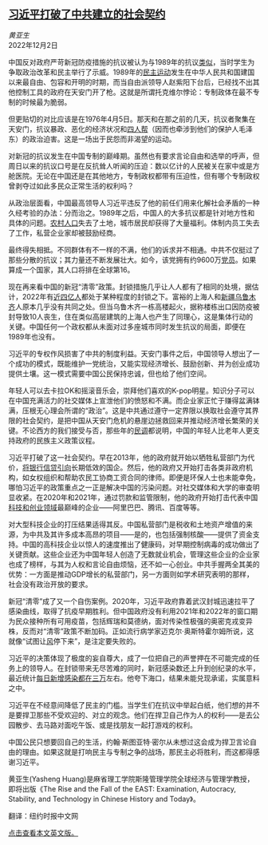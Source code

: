<!--1669964825000-->
[习近平打破了中共建立的社会契约](https://cn.nytimes.com/opinion/20221202/china-covid-protests/)
------

<address>黄亚生</address><time pudate="2022-12-02 02:38:13" datetime="2022-12-02 02:38:13">2022年12月2日</time><section><p>中国反对政府严苛新冠防疫措施的抗议被认为与1989年的抗议<a rel="noopener noreferrer" target="_blank" href="https://www.atlanticcouncil.org/content-series/fastthinking/is-china-facing-another-tiananmen-moment/">类似</a>，当时学生为争取政治改革和民主举行了示威。1989年的<a rel="noopener noreferrer" target="_blank" href="https://www.amazon.com/Tiananmen-Papers-Liang-Zhang/dp/1586481223/ref=sr_1_4?qid=1669822874&refinements=p_27%3AAndrew+J.+Nathan&s=books&sr=1-4&text=Andrew+J.+Nathan">民主运动</a>发生在中华人民共和国建国以来最自由、包容和开明的时期，而当自由派领导人赵紫阳下台后，已经找不出其他控制工具的政府在天安门开了枪。这就是所谓托克维尔悖论：专制政体在最不专制的时候最为脆弱。</p><p>但更贴切的对比应该是在1976年4月5日。那天和在那之前的几天，抗议者聚集在天安门，抗议暴政、恶化的经济状况和<a href="https://www.nytimes.com/1980/11/21/archives/gang-of-4-and-6-other-exleaders-go-on-trial-in-china-after-a-delay.html">四人帮</a>（因而也牵涉到他们的保护人毛泽东）的政治迫害。这是一场出于民怨而非渴望的运动。</p><p>对新冠的抗议发生在中国专制的巅峰期。虽然也有要求言论自由和选举的呼声，但周日以来的抗议口号是在反抗耸人听闻的压迫：数以亿计的人民被关在家中或是方舱医院。无论在中国还是在其他地方，专制政权都带有压迫性，但有哪个专制政权曾剥夺过如此多民众正常生活的权利吗？</p><p>从政治层面看，中国最高领导人习近平违反了他的前任们用来化解社会矛盾的一种久经考验的办法：分而治之。1989年之后，中国人的大多抗议都是针对地方性和具体的问题。<a rel="noopener noreferrer" target="_blank" href="https://www.amazon.com/Capitalism-Chinese-Characteristics-Entrepreneurship-State-ebook/dp/B001JEPW72/ref=sr_1_1?crid=1I8N7P23QMFIB&keywords=Huang+yasheng&qid=1669823077&s=books&sprefix=huang+yasheng%2Cstripbooks%2C112&sr=1-1">农村人口</a>失去了土地，城市居民却获得了大量福利。体制内员工失去了工作，私营企业家却被鼓励经商。</p><p>最终得失相抵。不同群体有不一样的不满，他们的诉求并不相通。中共不仅挺过了那些分散的抗议；其力量还不断发展壮大。如今，该党拥有约9600万<a rel="noopener noreferrer" target="_blank" href="https://www.statista.com/statistics/281378/number-of-chinese-communist-party-ccp-members-in-china/">党员</a>。如果算成一个国家，其人口将排在全球第16。</p><p>现在再来看中国的新冠“清零”政策。封锁措施几乎让人人都有了相同的处境，据估计，2022年有<a rel="noopener noreferrer" target="_blank" href="https://qz.com/2164102/nearly-400-million-people-are-under-covid-lockdown-in-china">近四亿人</a>都处于某种程度的封锁之下。富裕的上海人和<a rel="noopener noreferrer" target="_blank" href="https://www.washingtonpost.com/world/2022/11/26/china-xinjiang-fire-urumqi-covid-zero/" title="Link: https://www.washingtonpost.com/world/2022/11/26/china-xinjiang-fire-urumqi-covid-zero/">新疆乌鲁木齐</a>人原本几乎没有共同之处。但当乌鲁木齐一栋高楼起火，据称楼栋出口因防疫被封导致10人丧生，住在类似高层建筑的上海人也产生了同理心，这是集体行动的关键。中国任何一个政权都从未面对过多座城市同时发生抗议的局面，即便在1989年也没有。</p><p>习近平的专权作风损害了中共的制度利益。天安门事件之后，中国领导人想出了一个成功的模式，既能维护一党统治，又能实现经济增长、鼓励创新、并为创业成功提供土壤。这一模式需要中国公民保持忠诚，但也给了他们空间。</p><p>年轻人可以去卡拉OK和摇滚音乐会，崇拜他们喜欢的K-pop明星。知识分子可以在中国充满活力的社交媒体上宣泄他们的愤怒和不满。而企业家正忙于赚得盆满钵满，压根无心理会所谓的“政治”。这是中共通过遵守一定界限以换取社会遵守其界限的社会契约，是把中国从天安门危机的悬崖边拯救回来并推动经济增长繁荣的关键。不论西方的我们接受与否，那些年的<a rel="noopener noreferrer" target="_blank" href="https://www.tandfonline.com/doi/full/10.1080/10670564.2019.1580427">民调</a>都说明，中国的年轻人比老年人更支持政府的民族主义政策议程。</p><p>习近平打破了这一社会契约。早在2013年，他的政府就开始以牺牲私营部门为代价，<a rel="noopener noreferrer" target="_blank" href="https://www.piie.com/blogs/china-economic-watch/state-sector-support-china-accelerating">将银行信贷引向</a>长期低效的国企。然后，他的政府又开始打击各类非政府机构，如女权组织和帮助农民工协商工资合同的律师。即便是环保人士也未能幸免，哪怕习近平的政策重点之一正是解决中国的污染问题。对社交媒体和大学的审查明显收紧。在2020年和2021年，通过罚款和监管限制，他的政府开始打击代表中国<a rel="noopener noreferrer" target="_blank" href="https://www.reuters.com/technology/reeling-chinas-crackdown-alibaba-tencent-readying-big-job-cuts-sources-2022-03-16/">科技和创业领域</a>最巅峰的企业——阿里巴巴、腾讯、百度等等。</p><p>对大型科技企业的打压结果适得其反。中国私营部门是税收和土地资产增值的来源，为中共及其许多成本高昂的项目——是的，也包括强制核酸——提供了资金支持。中国的高科技企业以惊人的速度推出了健康码，对早期控制病毒的成功做出了关键贡献。这些企业还为中国年轻人创造了无数就业机会，管理这些企业的企业家也成了榜样，与其为人权和言论自由烦恼，还不如一心创业。中共手握两全其美的优势：一方面是推动GDP增长的私营部门，另一方面则如学术研究表明的那样，社会没有政治开放的要求。</p><p>新冠“清零”成了又一个自伤案例。2020年，习近平政府靠着武汉封城迅速拉平了感染曲线，取得了抗疫早期胜利。但中国政府没有利用2021年和2022年的窗口期为民众接种所有可用疫苗，包括辉瑞和莫德纳，面对传染性极强的奥密克戎变异株，反而对“清零”政策不断加码。正如流行病学家迈克尔·奥斯特霍尔姆所说，这就像“试图让<a rel="noopener noreferrer" target="_blank" href="https://www.cnbc.com/2022/02/07/chinas-zero-covid-policy-will-not-work-with-omicron-epidemiologist.html" title="Link: https://www.cnbc.com/2022/02/07/chinas-zero-covid-policy-will-not-work-with-omicron-epidemiologist.html">风</a>停下来”，是注定要失败的。</p><p>习近平的决策体现了极度的妄自尊大，成了一位把自己的声誉押在不可能完成的任务上的领导人。在封锁带来无尽苦难的同时，新冠感染数还上升到创纪录的水平，最近统计<a rel="noopener noreferrer" target="_blank" href="https://www.bloomberg.com/news/articles/2022-11-25/china-s-daily-covid-tally-tops-30-000-for-first-time-as-curbs-spread">每日新增感染都在三万</a>左右。他夸下海口，结果未能兑现承诺，实属意料之中。</p><p>习近平在不经意间降低了民主的门槛。当学生们在抗议中举起白纸，他们想的并不是要捍卫那些不受欢迎的、对立的观念。他们在捍卫自己作为人的权利——是去公园散步、去马路对面吃午饭、或是找朋友一起打游戏的权利。</p><p>中国公民只想要回自己的生活，约翰·斯图亚特·密尔从未想过这会成为捍卫言论自由的理由。如果这就是打响民主与专制之争的战场，那民主必将胜利，而这都得感谢习近平。</p></section><footer><p>黄亚生(Yasheng Huang)是麻省理工学院斯隆管理学院全球经济与管理学教授，即将出版《The Rise and the Fall of the EAST: Examination, Autocracy, Stability, and Technology in Chinese History and Today》。</p><p>翻译：纽约时报中文网</p><a rel="nofollow" target="_blank" href="https://www.nytimes.com/2022/12/01/opinion/china-covid-protests.html">点击查看本文英文版。</a></footer>
